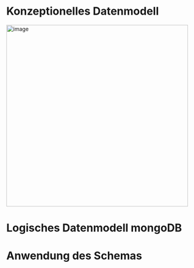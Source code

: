 # Konzeptionelles Datenmodell
<img width="476" alt="image" src="https://github.com/user-attachments/assets/50c55d53-68a3-4e57-bfd8-a4acb2bd41ef" />

# Logisches Datenmodell mongoDB

# Anwendung des Schemas

